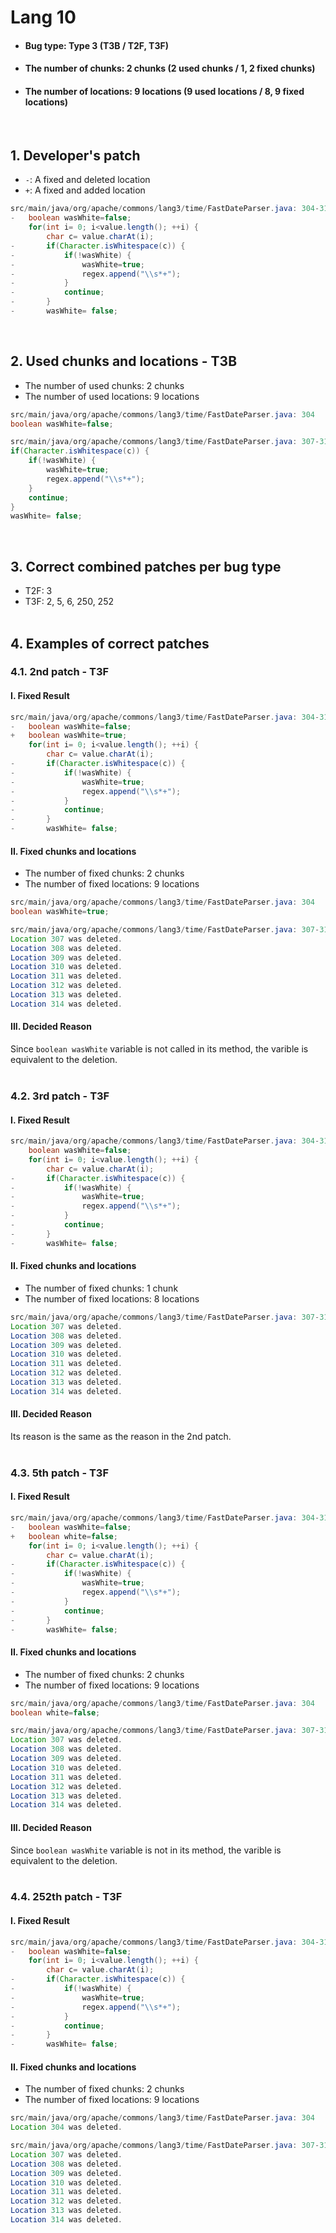 # Lang 10
* <h4>Bug type: Type 3 (T3B / T2F, T3F)</h4>
* <h4>The number of chunks: 2 chunks (2 used chunks / 1, 2 fixed chunks)</h4>
* <h4>The number of locations: 9 locations (9 used locations / 8, 9 fixed locations)</h4>
<br>

## 1. Developer's patch
* `-`: A fixed and deleted location
* `+`: A fixed and added location
```java
src/main/java/org/apache/commons/lang3/time/FastDateParser.java: 304-314
-   boolean wasWhite=false;
    for(int i= 0; i<value.length(); ++i) {
        char c= value.charAt(i);
-       if(Character.isWhitespace(c)) {
-           if(!wasWhite) {
-               wasWhite=true;
-               regex.append("\\s*+");
-           }
-           continue;
-       }
-       wasWhite= false;
```
<br>

## 2. Used chunks and locations - T3B
* The number of used chunks: 2 chunks
* The number of used locations: 9 locations
```java
src/main/java/org/apache/commons/lang3/time/FastDateParser.java: 304
boolean wasWhite=false;
```

```java
src/main/java/org/apache/commons/lang3/time/FastDateParser.java: 307-314
if(Character.isWhitespace(c)) {
    if(!wasWhite) {
        wasWhite=true;
        regex.append("\\s*+");
    }
    continue;
}
wasWhite= false;
```
<br>

## 3. Correct combined patches per bug type
* T2F: 3
* T3F: 2, 5, 6, 250, 252
<br><br>

## 4. Examples of correct patches
### 4.1. 2nd patch - T3F
#### I. Fixed Result
```java
src/main/java/org/apache/commons/lang3/time/FastDateParser.java: 304-314
-   boolean wasWhite=false;
+   boolean wasWhite=true;
    for(int i= 0; i<value.length(); ++i) {
        char c= value.charAt(i);
-       if(Character.isWhitespace(c)) {
-           if(!wasWhite) {
-               wasWhite=true;
-               regex.append("\\s*+");
-           }
-           continue;
-       }
-       wasWhite= false;
```

#### II. Fixed chunks and locations
* The number of fixed chunks: 2 chunks
* The number of fixed locations: 9 locations
```java
src/main/java/org/apache/commons/lang3/time/FastDateParser.java: 304
boolean wasWhite=true;
```

```java
src/main/java/org/apache/commons/lang3/time/FastDateParser.java: 307-314
Location 307 was deleted.
Location 308 was deleted.
Location 309 was deleted.
Location 310 was deleted.
Location 311 was deleted.
Location 312 was deleted.
Location 313 was deleted.
Location 314 was deleted.
```

#### III. Decided Reason
Since ```boolean wasWhite``` variable is not called in its method, the varible is equivalent to the deletion.
<br><br>

### 4.2. 3rd patch - T3F
#### I. Fixed Result
```java
src/main/java/org/apache/commons/lang3/time/FastDateParser.java: 304-314
    boolean wasWhite=false;
    for(int i= 0; i<value.length(); ++i) {
        char c= value.charAt(i);
-       if(Character.isWhitespace(c)) {
-           if(!wasWhite) {
-               wasWhite=true;
-               regex.append("\\s*+");
-           }
-           continue;
-       }
-       wasWhite= false;
```

#### II. Fixed chunks and locations
* The number of fixed chunks: 1 chunk
* The number of fixed locations: 8 locations
```java
src/main/java/org/apache/commons/lang3/time/FastDateParser.java: 307-314
Location 307 was deleted.
Location 308 was deleted.
Location 309 was deleted.
Location 310 was deleted.
Location 311 was deleted.
Location 312 was deleted.
Location 313 was deleted.
Location 314 was deleted.
```

#### III. Decided Reason
Its reason is the same as the reason in the 2nd patch.
<br><br>

### 4.3. 5th patch - T3F
#### I. Fixed Result
```java
src/main/java/org/apache/commons/lang3/time/FastDateParser.java: 304-314
-   boolean wasWhite=false;
+   boolean white=false;
    for(int i= 0; i<value.length(); ++i) {
        char c= value.charAt(i);
-       if(Character.isWhitespace(c)) {
-           if(!wasWhite) {
-               wasWhite=true;
-               regex.append("\\s*+");
-           }
-           continue;
-       }
-       wasWhite= false;
```

#### II. Fixed chunks and locations
* The number of fixed chunks: 2 chunks
* The number of fixed locations: 9 locations
```java
src/main/java/org/apache/commons/lang3/time/FastDateParser.java: 304
boolean white=false;
```

```java
src/main/java/org/apache/commons/lang3/time/FastDateParser.java: 307-314
Location 307 was deleted.
Location 308 was deleted.
Location 309 was deleted.
Location 310 was deleted.
Location 311 was deleted.
Location 312 was deleted.
Location 313 was deleted.
Location 314 was deleted.
```

#### III. Decided Reason
Since ```boolean wasWhite``` variable is not in its method, the varible is equivalent to the deletion.
<br><br>

### 4.4. 252th patch - T3F
#### I. Fixed Result
```java
src/main/java/org/apache/commons/lang3/time/FastDateParser.java: 304-314
-   boolean wasWhite=false;
    for(int i= 0; i<value.length(); ++i) {
        char c= value.charAt(i);
-       if(Character.isWhitespace(c)) {
-           if(!wasWhite) {
-               wasWhite=true;
-               regex.append("\\s*+");
-           }
-           continue;
-       }
-       wasWhite= false;
```

#### II. Fixed chunks and locations
* The number of fixed chunks: 2 chunks
* The number of fixed locations: 9 locations
```java
src/main/java/org/apache/commons/lang3/time/FastDateParser.java: 304
Location 304 was deleted.
```

```java
src/main/java/org/apache/commons/lang3/time/FastDateParser.java: 307-314
Location 307 was deleted.
Location 308 was deleted.
Location 309 was deleted.
Location 310 was deleted.
Location 311 was deleted.
Location 312 was deleted.
Location 313 was deleted.
Location 314 was deleted.
```
<br><br>